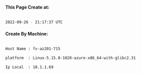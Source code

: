 
   
#### This Page Create at:

```bash

2022-09-26 - 21:17:37 UTC

```

#### Create By Machine:

```bash

Host Name : fv-az201-715

platform  : Linux-5.15.0-1020-azure-x86_64-with-glibc2.31

Ip Local  : 10.1.1.69

```

